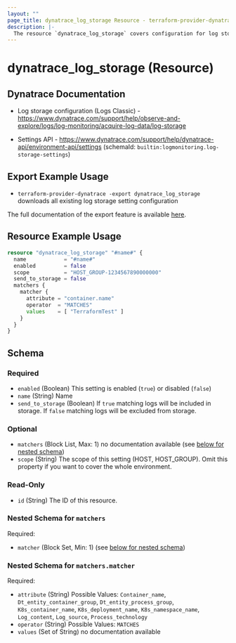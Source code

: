 ```yaml
---
layout: ""
page_title: dynatrace_log_storage Resource - terraform-provider-dynatrace"
description: |-
  The resource `dynatrace_log_storage` covers configuration for log storage settings
---
```


# dynatrace_log_storage (Resource)

## Dynatrace Documentation

- Log storage configuration (Logs Classic) - https://www.dynatrace.com/support/help/observe-and-explore/logs/log-monitoring/acquire-log-data/log-storage

- Settings API - https://www.dynatrace.com/support/help/dynatrace-api/environment-api/settings (schemaId: `builtin:logmonitoring.log-storage-settings`)

## Export Example Usage

- `terraform-provider-dynatrace -export dynatrace_log_storage` downloads all existing log storage setting configuration

The full documentation of the export feature is available [here](https://registry.terraform.io/providers/dynatrace-oss/dynatrace/latest/docs/guides/export-v2).

## Resource Example Usage

```terraform
resource "dynatrace_log_storage" "#name#" {
  name            = "#name#"
  enabled         = false
  scope           = "HOST_GROUP-1234567890000000"
  send_to_storage = false
  matchers {
    matcher {
      attribute = "container.name"
      operator  = "MATCHES"
      values    = [ "TerraformTest" ]
    }
  }
}
```

<!-- schema generated by tfplugindocs -->
## Schema

### Required

- `enabled` (Boolean) This setting is enabled (`true`) or disabled (`false`)
- `name` (String) Name
- `send_to_storage` (Boolean) If `true` matching logs will be included in storage. If `false` matching logs will be excluded from storage.

### Optional

- `matchers` (Block List, Max: 1) no documentation available (see [below for nested schema](#nestedblock--matchers))
- `scope` (String) The scope of this setting (HOST, HOST_GROUP). Omit this property if you want to cover the whole environment.

### Read-Only

- `id` (String) The ID of this resource.

<a id="nestedblock--matchers"></a>
### Nested Schema for `matchers`

Required:

- `matcher` (Block Set, Min: 1) (see [below for nested schema](#nestedblock--matchers--matcher))

<a id="nestedblock--matchers--matcher"></a>
### Nested Schema for `matchers.matcher`

Required:

- `attribute` (String) Possible Values: `Container_name`, `Dt_entity_container_group`, `Dt_entity_process_group`, `K8s_container_name`, `K8s_deployment_name`, `K8s_namespace_name`, `Log_content`, `Log_source`, `Process_technology`
- `operator` (String) Possible Values: `MATCHES`
- `values` (Set of String) no documentation available
 